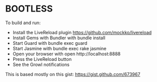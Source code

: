 BOOTLESS
========

To build and run:

* Install the LiveReload plugin https://github.com/mockko/livereload
* Install Gems with Bundler with bundle install
* Start Guard with bundle exec guard
* Start Jasmine with bundle exec rake jasmine
* Open your browser with open http://localhost:8888
* Press the LiveReload button
* See the Growl notifications

This is based mostly on this gist:
https://gist.github.com/673967

